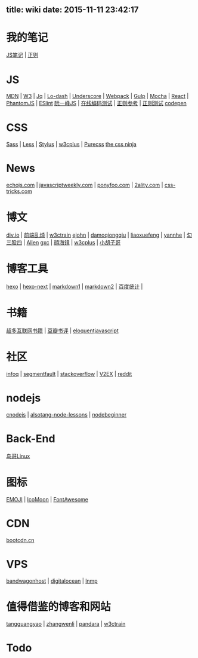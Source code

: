 title: wiki
date: 2015-11-11 23:42:17
---


# 我的笔记

[JS笔记](../js/javascript笔记/) | [正则](../js/regex/)

# JS

[MDN](https://developer.mozilla.org/en-US/) | [W3](http://www.w3.org/standards/webdesign/) | [Jq](http://api.jquery.com/) | [Lo-dash](https://lodash.com/docs) | [Underscore](http://www.bootcss.com/p/underscore/#extend) | [Webpack](http://webpack.github.io/docs/) | [Gulp](https://github.com/gulpjs/gulp/tree/master/docs) | [Mocha](https://mochajs.org/) | [React](https://facebook.github.io/react/) | [PhantomJS](http://phantomjs.org/documentation/) | [ESlint](http://eslint.org/docs/user-guide/configuring)
[阮一峰JS](http://javascript.ruanyifeng.com/) | [在线编码测试](http://jsbin.com) | [正则参考](http://www.xiaoleilu.com/regex-guide/) | [正则测试](http://www.regexplanet.com)
[codepen](http://codepen.io/)

# CSS

[Sass](http://sass-lang.com/documentation/file.SASS_REFERENCE.html) | [Less](http://lesscss.org/features/#features-overview-feature) | [Stylus](http://stylus-lang.com/) | [w3cplus](http://www.w3cplus.com/) | [Purecss](http://purecss.io/)
[the css ninja](http://www.thecssninja.com/)

# News

[echojs.com](http://www.echojs.com/) | [javascriptweekly.com](http://javascriptweekly.com/) | [ponyfoo.com](https://ponyfoo.com/) | [2ality.com](http://www.2ality.com/) | [css-tricks.com](https://css-tricks.com/)

# 博文

[div.io](http://div.io/) | [前端乱炖](http://www.html-js.com/) | [w3ctrain](http://www.w3ctrain.com/)
[ejohn](http://ejohn.org/) | [damoqiongqiu](http://damoqiongqiu.iteye.com/ ) | [liaoxuefeng](http://www.liaoxuefeng.com/) | [yannhe](http://yannhe.com/c3 ) | [勾三股四](http://jiongks.name/) | [Alien](http://www.baidufe.com/)
[gxc](http://gxcsoccer.github.io/) | [顔海镜](http://yanhaijing.com/) | [w3cplus](http://www.w3cplus.com/) | [小胡子哥](http://www.barretlee.com/entry/)

# 博客工具

[hexo](https://hexo.io/) | [hexo-next](http://theme-next.iissnan.com/) | [markdown1](https://github.com/LearnShare/Learning-Markdown) | [markdown2](https://github.com/guodongxiaren/README) | [百度统计](http://tongji.baidu.com/ 'adrthux') |

# 书籍

[超多互联网书籍](https://github.com/justjavac/free-programming-books-zh_CN) | [豆瓣书评](http://book.douban.com/) | [eloquentjavascript](http://eloquentjavascript.net/)

# 社区

[infoq](http://www.infoq.com/cn/) | [segmentfault](http://segmentfault.com/) | [stackoverflow](http://stackoverflow.com/) | [V2EX](http://www.v2ex.com/) | [reddit](https://www.reddit.com/ 'cdsza')

# nodejs

[cnodejs](https://cnodejs.org/getstart) | [alsotang-node-lessons](https://github.com/alsotang/node-lessons) | [nodebeginner](http://www.nodebeginner.org/index-zh-cn.html)

# Back-End

[鸟哥Linux](http://vbird.dic.ksu.edu.tw/linux_basic/linux_basic.php )

# 图标

[EMOJI](http://www.emoji-cheat-sheet.com/) | [IcoMoon](https://icomoon.io/) | [FontAwesome](http://fontawesome.io/icons/)

# CDN

[bootcdn.cn](http://www.bootcdn.cn/)

# VPS

[bandwagonhost](https://bandwagonhost.com/clientarea.php?action=products) | [digitalocean](https://www.digitalocean.com/ ) | [lnmp](http://www.lnmp.org/)

# 值得借鉴的博客和网站

[tangguangyao](http://tangguangyao.github.io/) | [zhangwenli](http://zhangwenli.com/) | [pandara](http://pandara.xyz/) | [w3ctrain](http://www.w3ctrain.com/about/)

# Todo


